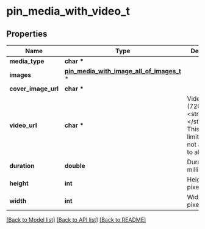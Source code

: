 # pin_media_with_video_t

## Properties
Name | Type | Description | Notes
------------ | ------------- | ------------- | -------------
**media_type** | **char \*** |  | [optional] 
**images** | [**pin_media_with_image_all_of_images_t**](pin_media_with_image_all_of_images.md) \* |  | [optional] 
**cover_image_url** | **char \*** |  | [optional] 
**video_url** | **char \*** | Video url (720p). &lt;/p&gt;&lt;strong&gt;Note:&lt;/strong&gt; This field is limited and not available to all apps. | [optional] 
**duration** | **double** | Duration (in milliseconds) | [optional] 
**height** | **int** | Height (in pixels) | [optional] 
**width** | **int** | Width (in pixels) | [optional] 

[[Back to Model list]](../README.md#documentation-for-models) [[Back to API list]](../README.md#documentation-for-api-endpoints) [[Back to README]](../README.md)


